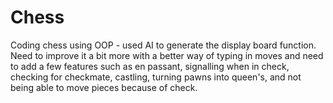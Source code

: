 # Chess

Coding chess using OOP - used AI to generate the display board function. Need to improve it a bit more with a better way of typing in moves and need to add a few features such as en passant, signalling when in check, checking for checkmate, castling, turning pawns into queen's, and not being able to move pieces because of check.
